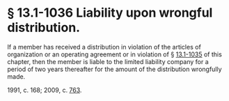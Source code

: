 # § 13.1-1036 Liability upon wrongful distribution.

<p>If a member has received a distribution in violation of the articles of organization or an operating agreement or in violation of § <a href='http://law.lis.virginia.gov/vacode/13.1-1035/'>13.1-1035</a> of this chapter, then the member is liable to the limited liability company for a period of two years thereafter for the amount of the distribution wrongfully made.</p><p>1991, c. 168; 2009, c. <a href='http://lis.virginia.gov/cgi-bin/legp604.exe?091+ful+CHAP0763'>763</a>.</p>